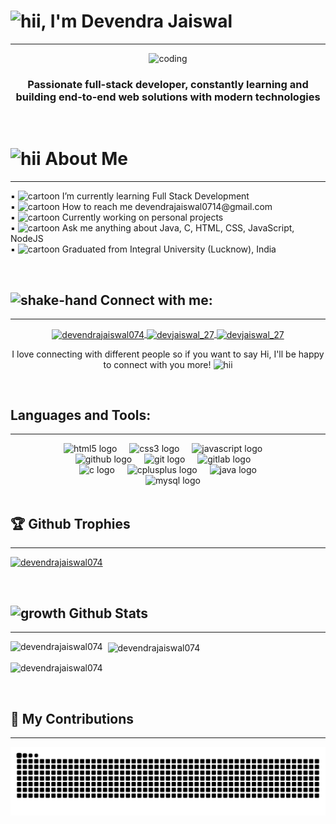 <h1 align="left"><img src="https://media.tenor.com/ftqs42Yna-oAAAAj/mochi-mochi-hello-white-mochi-mochi.gif" alt="hii" height="70px" width="70px">, I'm Devendra Jaiswal</h1>
<hr>
<p align="center">
    <img src="https://media1.tenor.com/m/OKMiJjqXkMcAAAAC/java-programming.gif" width="420px" height="300px" alt="coding">
</p>

<h3 align="center">
    Passionate full-stack developer, constantly learning and building end-to-end web solutions with modern technologies
</h3>

<br>

<h1><img src="https://media.tenor.com/_XILED2Kp4kAAAAj/top-hat-top-of-the-morning.gif" alt="hii" height="70px" width="70px"> About Me</h1>
<hr>
<p align="left">
    ▪️ <img src="https://media.tenor.com/akBy6qWGjs4AAAAj/peach-cat-mochi-peach-cat.gif" height="30px" width="30px" alt="cartoon"> I’m currently learning Full Stack Development
    <br>
    ▪️ <img src="https://media.tenor.com/cpR9vGVN9p0AAAAj/emjoi.gif" height="30px" width="30px" alt="cartoon"> How to reach me devendrajaiswal0714@gmail.com
    <br>
    ▪️ <img src="https://media.tenor.com/CI7msUZXbooAAAAj/computer-pressing.gif" height="30px" width="30px" alt="cartoon"> Currently working on personal projects
    <br>
    ▪️ <img src="https://media.tenor.com/0cmnOFGXuDAAAAAM/cat-pet.gif" height="30px" width="30px" alt="cartoon"> Ask me anything about Java, C, HTML, CSS, JavaScript, NodeJS
    <br>
    ▪️ <img src="https://media.tenor.com/ShPQzzMgPPcAAAAj/heytvm-tvm.gif" height="30px" width="30px" alt="cartoon"> Graduated from Integral University (Lucknow), India
</p>

<br>

<h2 align="left"><img src="https://raw.githubusercontent.com/ShahriarShafin/ShahriarShafin/main/Assets/handshake.gif" alt="shake-hand" width="80px" height="60px"> Connect with me:</h2>
<hr>
<p align="center">
    <a href="https://linkedin.com/in/devendrajaiswal074" target="blank">
        <img align="center" src="https://img.shields.io/badge/LinkedIn-0077B5?style=for-the-badge&logo=linkedin&logoColor=white" alt="devendrajaiswal074" height="28px" width="111px">
    </a>
    <a href="https://instagram.com/devjaiswal_27" target="blank">
        <img align="center" src="https://img.shields.io/badge/Instagram-E4405F?style=for-the-badge&logo=instagram&logoColor=white" alt="devjaiswal_27" height="28px" width="111px">
    </a>
    <a href="mailto:devendrajaiswal074@gmail.com" target="blank">
        <img align="center" src="https://camo.githubusercontent.com/e5cfad4cbb1e023463333923b069b81749d94e8ff5722f851c7bb01d65bb0e95/68747470733a2f2f696d672e736869656c64732e696f2f62616467652f476d61696c2d4431343833363f7374796c653d666f722d7468652d6261646765266c6f676f3d676d61696c266c6f676f436f6c6f723d7768697465" alt="devjaiswal_27" height="28px" width="111px">
    </a>
    <p align="center">I love connecting with different people so if you want to say Hi, I'll be happy to connect with you more! <img src="https://media1.tenor.com/m/2yZ8j2p1YEAAAAAC/hello-wave.gif" alt="hii" width="70px" height="70px"></p>
</p>

<br>

<h2 align="left">Languages and Tools:</h2>
<hr>
<div align="center">
    <img src="https://cdn.jsdelivr.net/gh/devicons/devicon/icons/html5/html5-original.svg" height="40" alt="html5 logo" />
    <img width="12" />
    <img src="https://cdn.jsdelivr.net/gh/devicons/devicon/icons/css3/css3-original.svg" height="40" alt="css3 logo" />
    <img width="12" />
    <img src="https://cdn.jsdelivr.net/gh/devicons/devicon/icons/javascript/javascript-original.svg" height="40" alt="javascript logo" />
    <img width="12" />
    <br>
    <img src="https://cdn.jsdelivr.net/gh/devicons/devicon/icons/github/github-original.svg" height="40" alt="github logo" />
    <img width="12" />
    <img src="https://cdn.jsdelivr.net/gh/devicons/devicon/icons/git/git-original.svg" height="40" alt="git logo" />
    <img width="12" />
    <img src="https://cdn.jsdelivr.net/gh/devicons/devicon/icons/gitlab/gitlab-original.svg" height="40" alt="gitlab logo" />
    <img width="12" />
    <br>
    <img src="https://cdn.jsdelivr.net/gh/devicons/devicon/icons/c/c-original.svg" height="40" alt="c logo" />
    <img width="12" />
    <img src="https://cdn.jsdelivr.net/gh/devicons/devicon/icons/cplusplus/cplusplus-original.svg" height="40" alt="cplusplus logo" />
    <img width="12" />
    <img src="https://cdn.jsdelivr.net/gh/devicons/devicon/icons/java/java-original.svg" height="40" alt="java logo" />
    <br>
    <img width="12" />
    <img src="https://cdn.jsdelivr.net/gh/devicons/devicon/icons/mysql/mysql-original.svg" height="40" alt="mysql logo" />
</div>

<br>

<h2>🏆 Github Trophies</h2>
<hr>
<p align="left">
    <a href="https://github.com/ryo-ma/github-profile-trophy">
        <img src="https://github-profile-trophy.vercel.app/?username=devendrajaiswal074" alt="devendrajaiswal074" />
    </a>
</p>

<br>

<h2><img src="https://media1.tenor.com/m/6sDG5IMoc0wAAAAC/business-chart.gif" alt="growth" width="65px" height="60px"> Github Stats</h2>
<hr>
<p>
    <img align="left" src="https://github-readme-stats.vercel.app/api/top-langs?username=devendrajaiswal074&show_icons=true&locale=en&layout=compact" alt="devendrajaiswal074" />
</p>
<p>&nbsp;
    <img align="center" src="https://github-readme-stats.vercel.app/api?username=devendrajaiswal074&show_icons=true&locale=en" alt="devendrajaiswal074" />
</p>
<p>
    <img align="center" src="https://github-readme-streak-stats.herokuapp.com/?user=devendrajaiswal074&" alt="devendrajaiswal074" />
</p>

<br>

<h2>🐉 My Contributions</h2>
<hr>
<img alt="snake eating my contributions" src="https://raw.githubusercontent.com/abhisek247767/abhisek247767/output/github-contribution-grid-snake.svg" style="max-width: 100%;">
